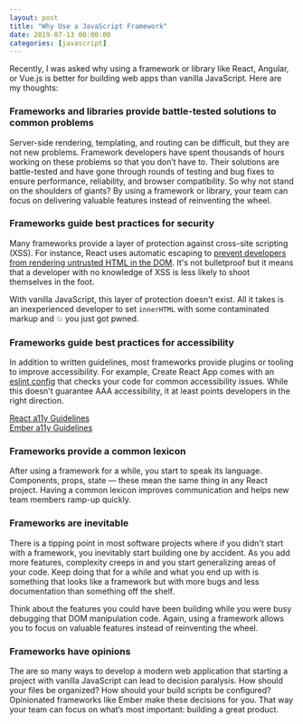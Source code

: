 ```yaml
---
layout: post
title: "Why Use a JavaScript Framework"
date: 2019-07-13 00:00:00
categories: [javascript]
---
```


Recently, I was asked why using a framework or library like React, Angular, or Vue.js is better for building web apps than vanilla JavaScript. Here are my thoughts:

### Frameworks and libraries provide battle-tested solutions to common problems 

Server-side rendering, templating, and routing can be difficult, but they are not new problems. Framework developers have spent thousands of hours working on these problems so that you don’t have to. Their solutions are battle-tested and have gone through rounds of testing and bug fixes to ensure performance, reliability, and browser compatibility. So why not stand on the shoulders of giants? By using a framework or library, your team can focus on delivering valuable features instead of reinventing the wheel.

### Frameworks guide best practices for security 

Many frameworks provide a layer of protection against cross-site scripting (XSS). For instance, React uses automatic escaping to [prevent developers from rendering untrusted HTML in the DOM](https://reactjs.org/docs/dom-elements.html#dangerouslysetinnerhtml). It's not bulletproof but it means that a developer with no knowledge of XSS is less likely to shoot themselves in the foot. 

With vanilla JavaScript, this layer of protection doesn't exist. All it takes is an inexperienced developer to set `innerHTML` with some contaminated markup and 💥 you just got pwned.

### Frameworks guide best practices for accessibility 

In addition to written guidelines, most frameworks provide plugins or tooling to improve accessibility. For example, Create React App comes with an [eslint config](https://github.com/facebook/create-react-app/blob/master/packages/eslint-config-react-app/README.md#accessibility-checks) that checks your code for common accessibility issues. While this doesn't guarantee AAA accessibility, it at least points developers in the right direction. 

[React a11y Guidelines](https://reactjs.org/docs/accessibility.html)<br>
[Ember a11y Guidelines](https://guides.emberjs.com/release/reference/accessibility-guide/)

### Frameworks provide a common lexicon 

After using a framework for a while, you start to speak its language. Components, props, state — these mean the same thing in any React project. Having a common lexicon improves communication and helps new team members ramp-up quickly.

### Frameworks are inevitable

There is a tipping point in most software projects where if you didn't start with a framework, you inevitably start building one by accident. As you add more features, complexity creeps in and you start generalizing areas of your code. Keep doing that for a while and what you end up with is something that looks like a framework but with more bugs and less documentation than something off the shelf.

Think about the features you could have been building while you were busy debugging that DOM manipulation code. Again, using a framework allows you to focus on valuable features instead of reinventing the wheel.

### Frameworks have opinions

The are so many ways to develop a modern web application that starting a project with vanilla JavaScript can lead to decision paralysis. How should your files be organized? How should your build scripts be configured? Opinionated frameworks like Ember make these decisions for you. That way your team can focus on what’s most important: building a great product.
